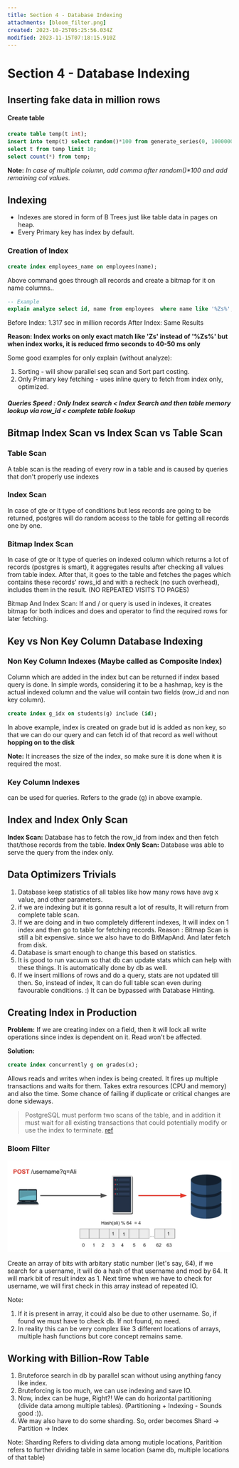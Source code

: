 ```yaml
---
title: Section 4 - Database Indexing
attachments: [bloom_filter.png]
created: 2023-10-25T05:25:56.034Z
modified: 2023-11-15T07:18:15.910Z
---
```


# Section 4 - Database Indexing

## Inserting fake data in million rows

#### Create table
```sql
create table temp(t int);
insert into temp(t) select random()*100 from generate_series(0, 1000000);
select t from temp limit 10;
select count(*) from temp;
```

**Note:** _In case of multiple column, add comma after random()*100 and add remaining col values._


## Indexing
* Indexes are stored in form of B Trees just like table data in pages on heap.
* Every Primary key has index by default.


### Creation of Index
```sql
create index employees_name on employees(name);
```
Above command goes through all records and create a bitmap for it on name columns..

```sql
-- Example
explain analyze select id, name from employees  where name like '%Zs%';
```

Before Index: 1.317 sec in million records 
After Index: Same Results

**Reason: Index works on only exact match like 'Zs' instead of '%Zs%' but when index works, it is reduced frmo seconds to 40-50 ms only**

Some good examples for only explain (without analyze): 
1. Sorting - will show parallel seq scan and Sort part costing.
2. Only Primary key fetching - uses inline query to fetch from index only, optimized.


##### Queries Speed : Only Index search < Index Search and then table memory lookup via row_id < complete table lookup


## Bitmap Index Scan vs Index Scan vs Table Scan

### Table Scan
A table scan is the reading of every row in a table and is caused by queries that don't properly use indexes

### Index Scan
In case of gte or lt type of conditions but less records are going to be returned, postgres will do random access to the table for getting all records one by one.

### Bitmap Index Scan
In case of gte or lt type of queries on indexed column which returns a lot of records (postgres is smart), it aggregates results after checking all values from table index. After that, it goes to the table and fetches the pages which contains these records' rows_id and with a recheck (no such overhead), includes them in the result. (NO REPEATED VISITS TO PAGES)

Bitmap And Index Scan: If and / or query is used in indexes, it creates bitmap for both indices and does and operator to find the required rows for later fetching.

## Key vs Non Key Column Database Indexing

### Non Key Column Indexes  (Maybe called as Composite Index)
Column which are added in the index but can be returned if index based query is done.
In simple words, considering it to be a hashmap, key is the actual indexed column and the value will contain two fields (row_id and non key column).

```sql
create index g_idx on students(g) include (id);
```
 In above example, index is created on grade but id is added as non key, so that we can do our query and can fetch id of that record as well without **hopping on to the disk**

 **Note:** It increases the size of the index, so make sure it is done when it is required the most.

### Key Column Indexes
can be used for queries. Refers to the grade (g) in above example.



## Index and Index Only Scan
**Index Scan:** Database has to fetch the row_id from index and then fetch that/those records from the table.
**Index Only Scan:** Database was able to serve the query from the index only.


## Data Optimizers Trivials
1. Database keep statistics of all tables like how many rows have avg x value, and other parameters.
2. if we are indexing but it is gonna result a lot of results, It will return from complete table scan.
3. If we are doing and in two completely different indexes, It will index on 1 index and then go to table for fetching records. Reason : Bitmap Scan is still a bit expensive. since we also have to do BitMapAnd. And later fetch from disk.
4. Database is smart enough to change this based on statistics.
5. It is good to run vacuum so that db can update stats which can help with these things. It is automatically done by db as well.
6. If we insert millions of rows and do a query, stats are not updated till then. So, instead of index, It can do full table scan even during favourable conditions. :) It can be bypassed with Database Hinting. 

## Creating Index in Production
**Problem:** If we are creating index on a field, then it will lock all write operations since index is dependent on it. Read won't be affected.

**Solution:**
```sql
create index concurrently g on grades(x);
```
 Allows reads and writes when index is being created. 
 It fires up multiple transactions and waits for them. 
 Takes extra resources (CPU and memory) and also the time. Some chance of failing if duplicate or critical changes are done sideways.

 > PostgreSQL must perform two scans of the table, and in addition it must wait for all existing transactions that could potentially modify or use the index to terminate. [ref](https://www.postgresql.org/docs/current/sql-createindex.html#SQL-CREATEINDEX-CONCURRENTLY)


 ### Bloom Filter
![bloom filter](../attachments/bloom_filter.png)


 Create an array of bits with arbitary static number (let's say, 64), if we search for a username, it will do a hash of that username and mod by 64. It will mark bit of result index as 1. Next time when we have to check for username, we will first check in this array instead of repeated IO.

 Note: 
 1. If it is present in array, it could also be due to other username. So, if found we must have to check db. If not found, no need.
 2. In reality this can be very complex like 3 different locations of arrays, multiple hash functions but core concept remains same.


## Working with Billion-Row Table
1. Bruteforce search in db by parallel scan without using anything fancy like index.
2. Bruteforcing is too much, we can use indexing and save IO.
3. Now, index can be huge, Right?!  We can do horizontal partitioning (divide data among multiple tables). (Partitioning + Indexing - Sounds good :)).
4.  We may also have to do some sharding. So, order becomes Shard -> Partition -> Index

Note: Sharding Refers to dividing data among mutiple locations, Paritition refers to further dividing table in same location (same db, multiple locations of that table)
